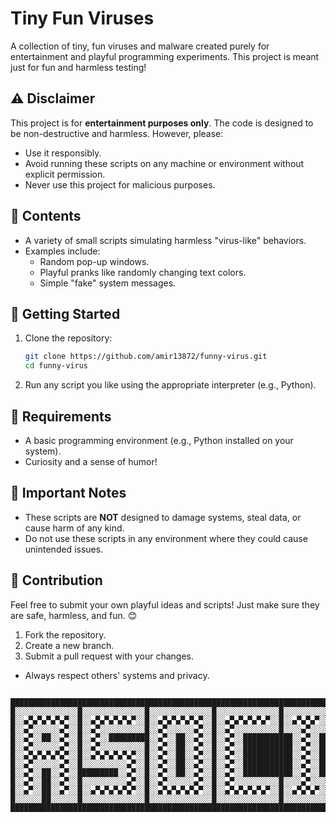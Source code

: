 # Tiny Fun Viruses

A collection of tiny, fun viruses and malware created purely for entertainment and playful programming experiments. This project is meant just for fun and harmless testing!

## ⚠️ Disclaimer

This project is for **entertainment purposes only**. The code is designed to be non-destructive and harmless. However, please:

- Use it responsibly.
- Avoid running these scripts on any machine or environment without explicit permission.
- Never use this project for malicious purposes.

## 📂 Contents

- A variety of small scripts simulating harmless "virus-like" behaviors.
- Examples include:
  - Random pop-up windows.
  - Playful pranks like randomly changing text colors.
  - Simple "fake" system messages.

## 🚀 Getting Started

1. Clone the repository:
   ```bash
   git clone https://github.com/amir13872/funny-virus.git
   cd funny-virus
   ```

2. Run any script you like using the appropriate interpreter (e.g., Python).

## 🔧 Requirements

- A basic programming environment (e.g., Python installed on your system).
- Curiosity and a sense of humor!

## 📢 Important Notes
- These scripts are **NOT** designed to damage systems, steal data, or cause harm of any kind.
- Do not use these scripts in any environment where they could cause unintended issues.

## 🤝 Contribution
Feel free to submit your own playful ideas and scripts! Just make sure they are safe, harmless, and fun. 😊

1. Fork the repository.
2. Create a new branch.
3. Submit a pull request with your changes.


- Always respect others' systems and privacy.

```

█████████████████████████████████████████████████████████████████████████████████████████████████████████████████████████
█░░░░░░░░░░░░░░█░░░░░░░░░░░░░░█░░░░░░░░░░░░░░█░░░░░░░░░░░░░░█░░░░░░░░░░█░░░░░░░░░░░░░░█░░░░░░░░░░░░░░█░░░░░░░░██░░░░░░░░█
█░░▄▀▄▀▄▀▄▀▄▀░░█░░▄▀▄▀▄▀▄▀▄▀░░█░░▄▀▄▀▄▀▄▀▄▀░░█░░▄▀▄▀▄▀▄▀▄▀░░█░░▄▀▄▀▄▀░░█░░▄▀▄▀▄▀▄▀▄▀░░█░░▄▀▄▀▄▀▄▀▄▀░░█░░▄▀▄▀░░██░░▄▀▄▀░░█
█░░▄▀░░░░░░▄▀░░█░░▄▀░░░░░░░░░░█░░▄▀░░░░░░▄▀░░█░░▄▀░░░░░░░░░░█░░░░▄▀░░░░█░░▄▀░░░░░░░░░░█░░░░░░▄▀░░░░░░█░░░░▄▀░░██░░▄▀░░░░█
█░░▄▀░░██░░▄▀░░█░░▄▀░░█████████░░▄▀░░██░░▄▀░░█░░▄▀░░███████████░░▄▀░░███░░▄▀░░█████████████░░▄▀░░███████░░▄▀▄▀░░▄▀▄▀░░███
█░░▄▀░░░░░░▄▀░░█░░▄▀░░░░░░░░░░█░░▄▀░░██░░▄▀░░█░░▄▀░░███████████░░▄▀░░███░░▄▀░░░░░░░░░░█████░░▄▀░░███████░░░░▄▀▄▀▄▀░░░░███
█░░▄▀▄▀▄▀▄▀▄▀░░█░░▄▀▄▀▄▀▄▀▄▀░░█░░▄▀░░██░░▄▀░░█░░▄▀░░███████████░░▄▀░░███░░▄▀▄▀▄▀▄▀▄▀░░█████░░▄▀░░█████████░░░░▄▀░░░░█████
█░░▄▀░░░░░░▄▀░░█░░░░░░░░░░▄▀░░█░░▄▀░░██░░▄▀░░█░░▄▀░░███████████░░▄▀░░███░░▄▀░░░░░░░░░░█████░░▄▀░░███████████░░▄▀░░███████
█░░▄▀░░██░░▄▀░░█████████░░▄▀░░█░░▄▀░░██░░▄▀░░█░░▄▀░░███████████░░▄▀░░███░░▄▀░░█████████████░░▄▀░░███████████░░▄▀░░███████
█░░▄▀░░██░░▄▀░░█░░░░░░░░░░▄▀░░█░░▄▀░░░░░░▄▀░░█░░▄▀░░░░░░░░░░█░░░░▄▀░░░░█░░▄▀░░░░░░░░░░█████░░▄▀░░███████████░░▄▀░░███████
█░░▄▀░░██░░▄▀░░█░░▄▀▄▀▄▀▄▀▄▀░░█░░▄▀▄▀▄▀▄▀▄▀░░█░░▄▀▄▀▄▀▄▀▄▀░░█░░▄▀▄▀▄▀░░█░░▄▀▄▀▄▀▄▀▄▀░░█████░░▄▀░░███████████░░▄▀░░███████
█░░░░░░██░░░░░░█░░░░░░░░░░░░░░█░░░░░░░░░░░░░░█░░░░░░░░░░░░░░█░░░░░░░░░░█░░░░░░░░░░░░░░█████░░░░░░███████████░░░░░░███████
█████████████████████████████████████████████████████████████████████████████████████████████████████████████████████████
```
